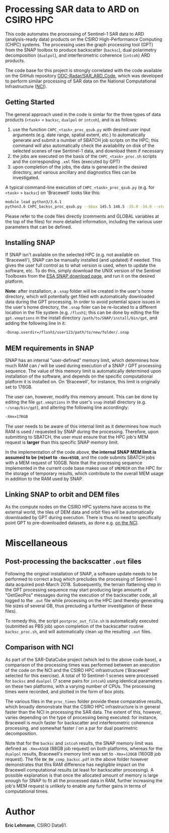 
# Processing SAR data to ARD on CSIRO HPC

This code automates the processing of Sentinel-1 SAR data to ARD (analysis-ready data) products on the CSIRO High-Performance Computing (CHPC) systems. The processing uses the graph processing tool (GPT) from the SNAP toolbox to produce backscatter (`backsc`), dual polarimetry decomposition (`dualpol`), and interferometric coherence (`intcoh`) ARD products.

The code base for this project is strongly correlated with the code available on the GitHub repository [ODC-Radar/SAR_ARD_Code](https://github.com/opendatacube/radar/tree/master/SAR_ARD_code), which was developed to perform similar processing of SAR data on the National Computational Infrastructure ([NCI](http://nci.org.au/)).


## Getting Started

The general approach used in the code is simlar for the three types of data products (`<task>` = `backsc`, `dualpol` or `intcoh`), and is as follows:
1. use the function `CHPC_<task>_proc_qsub.py` with desired user input arguments (e.g. date range, spatial extent, etc.) to automatically generate and submit a number of SBATCH job scripts on the HPC; this command will also automatically check the availability on disk of the selected scenes of raw Sentinel-1 data, and download them if necessary
1. the jobs are executed on the basis of the `CHPC_<task>_proc.sh` scripts and the corresponding `.xml` files (executed by GPT)
1. upon completion of the jobs, the data is generated in the desired directory, and various ancillary and diagnostics files can be investigated.

A typical command-line execution of `CHPC_<task>_proc_qsub.py` (e.g. for `<task>` = `backsc`) on 'Bracewell' looks like this:

```bash
module load python3/3.6.1
python3.6 CHPC_backsc_proc_qsub.py --bbox 145.5 146.5 -35.0 -34.0 --startdate 2018-01-01 --enddate 2018-01-30 --jobs_basename /flush1/abc123/test_log/ --base_data_dir /flush1/abc123/test_input_scenes/ --base_save_dir /flush1/abc123/test_proc_output/ --gpt_exec ~/snap/bin/gpt
```

Please refer to the code files directly (comments and GLOBAL variables at the top of the files) for more detailed information, including the various user parameters that can be defined.


## Installing SNAP

If SNAP isn't available on the selected HPC (e.g. not available on 'Bracewell'), SNAP can be manually installed (and updated) if needed. This gives the user full control as to what version is used, when to update the software, etc. To do this, simply download the UNIX version of the Sentinel Toolboxes from the [ESA SNAP download page](https://step.esa.int/main/download/snap-download/), and run it on the desired platform.

**Note**: after installation, a `.snap` folder will be created in the user's home directory, which will potentially get filled with automatically downloaded data during the GPT processing. In order to avoid potential space issues in the user's home directory, the `.snap` foler can be re-located to a different location in the file system (e.g. `/flush1`; this can be done by edting the file `gpt.vmoptions` in the install directory `/path/to/SNAP/install/bin/gpt`, and adding the following line in it:

```bash
-Dsnap.userdir=/flush1/user123/path/to/new/folder/.snap
```

## MEM requirements in SNAP

SNAP has an internal "user-defined" memory limit, which determines how much RAM can / will be used during execution of a SNAP / GPT processing sequence. The value of this memory limit is automatically determined upon installation of the software, and depends on the specific computational platform it is installed on. On 'Bracewell', for instance, this limit is originally set to 176GB.

The user can, however, modify this memory amount. This can be done by editing the file `gpt.vmoptions` in the user's `snap` install directory (e.g. `~/snap/bin/gpt`), and altering the following line accordingly:

```bash
-Xmx=176GB
```

The user needs to be aware of this internal limit as it determines how much RAM is used / requested by SNAP during the processing. Therefore, upon submitting to SBATCH, the user must ensure that the HPC job's MEM request is **larger** than this specific SNAP memory limit. 

In the implementation of the code above, **the internal SNAP MEM limit is assumed to be (re)set to `-Xmx=65GB`**, and the code submits SBATCH jobs with a MEM request of 100GB. Note that the processing sequence implemented in the current code base makes use of `$MEMDIR` on the HPC for the storage of temporary results, which contribute to the overall MEM usage in addition to the RAM used by SNAP.


## Linking SNAP to orbit and DEM files

As the compute nodes on the CSIRO HPC systems have access to the external world, the tiles of DEM data and orbit files will be automatically downloaded by GPT during execution. There is thus no need to specifically point GPT to pre-downloaded datasets, as done e.g. [on the NCI](https://github.com/opendatacube/radar/tree/master/SAR_ARD_code).


# Miscellaneous

## Post-processing the backscatter `.out` files

Following the original installation of SNAP, a software update needs to be performed to correct a bug which precludes the processing of Sentinel-1 data acquired post-March 2018. Subsequently, the terrain flattening step in the GPT processing sequence may start producing large amounts of "GetGeoPos" messages during the execution of the backscatter code, all logged to the `.out` file while processing on the HPC (and thereby generating file sizes of several GB, thus precluding a further investigation of these files). 

To remedy this, the script `postproc_out_file.sh` is automatically executed (submitted as PBS job) upon completion of the backscatter routine `backsc_proc.sh`, and will automatically clean up the resulting `.out` files.

## Comparison with NCI

As part of the SAR-DataCube project (which led to the above code base), a comparison of the processing times was performed between an execution of the code on the NCI and the CSIRO HPC infrastructure ('Bracewell' selected for this exercise). A total of 10 Sentinel-1 scenes were processed for `backsc` and `dualpol` (7 scene pairs for `intcoh`) using identical parameters on these two platforms, with a varying number of CPUs. The processing times were recorded, and plotted in the form of box plots.

The various files in the `proc_times` folder provide these comparative results, which broadly demonstrate that the CSIRO HPC infrastructure is in general faster than the NCI in processing the SAR data. The extent of this, however, varies depending on the type of processing being executed: for instance, Bracewell is much faster for backscatter and interferometric coherence processing, and somewhat faster / on a par for dual poarimetric decomposition.

Note that for the `backsc` and `intcoh` results, the SNAP memory limit was defined as `-Xmx=65GB` (88GB job request) on both platforms, whereas for the `dualpol` results, Bracewell's memory limit was set to `-Xmx=120GB` (160GB job request). The file `BW_BW_comp_backsc.pdf` in the above folder however demonstrates that this RAM difference has negligible impact on the Bracewell computational results (at least for backscatter processing). A possible explanation is that once the allocated amount of memory is large enough for SNAP to fit all the processed data in RAM, further increasing the job's MEM request is unlikely to enable any further gains in terms of computational times.


# Author
**Eric Lehmann**, CSIRO Data61.
